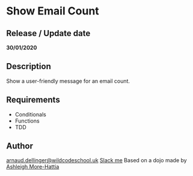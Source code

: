 # Show Email Count

## Release / Update date
**30/01/2020**

## Description
Show a user-friendly message for an email count.

## Requirements
- Conditionals
- Functions
- TDD

## Author
arnaud.dellinger@wildcodeschool.uk
[Slack me](https://app.slack.com/client/T6SG2QGG2/C6SG2QKCJ/user_profile/USAR21HL7)
Based on a dojo made by [Ashleigh More-Hattia](https://github.com/ashleighmm)
